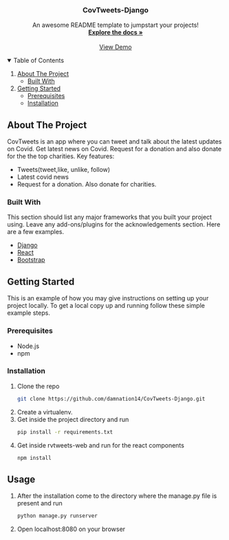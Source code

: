 


<!-- PROJECT LOGO -->
<br />
<p align="center">


  <h3 align="center">CovTweets-Django</h3>

  <p align="center">
    An awesome README template to jumpstart your projects!
    <br />
    <a href="https://github.com/damnation14/CovTweets-Django"><strong>Explore the docs »</strong></a>
    <br />
    <br />
    <a href="https://rvtweets.herokuapp.com/">View Demo</a>
  </p>
</p>



<!-- TABLE OF CONTENTS -->
<details open="open">
  <summary>Table of Contents</summary>
  <ol>
    <li>
      <a href="#about-the-project">About The Project</a>
      <ul>
        <li><a href="#built-with">Built With</a></li>
      </ul>
    </li>
    <li>
      <a href="#getting-started">Getting Started</a>
      <ul>
        <li><a href="#prerequisites">Prerequisites</a></li>
        <li><a href="#installation">Installation</a></li>
      </ul>
    </li>
  </ol>
</details>



<!-- ABOUT THE PROJECT -->
## About The Project

CovTweets is an app where you can tweet and talk about the latest updates on Covid. Get latest news on Covid. Request for a donation and also donate for the the top charities.
Key features:
* Tweets(tweet,like, unlike, follow)
* Latest covid news
* Request for a donation. Also donate for charities.

### Built With

This section should list any major frameworks that you built your project using. Leave any add-ons/plugins for the acknowledgements section. Here are a few examples.
* [Django](https://www.djangoproject.com/)
* [React](https://reactjs.org/)
* [Bootstrap](https://getbootstrap.com/docs/4.0/getting-started/introduction/)



<!-- GETTING STARTED -->
## Getting Started

This is an example of how you may give instructions on setting up your project locally.
To get a local copy up and running follow these simple example steps.


### Prerequisites

* Node.js
* npm
  
### Installation

1. Clone the repo
   ```sh
   git clone https://github.com/damnation14/CovTweets-Django.git
   ```
2. Create a virtualenv.
3. Get inside the project directory and run
   ```sh
   pip install -r requirements.txt
   ```
4. Get inside rvtweets-web and run for the react components
   ```sh
   npm install
   ```



<!-- USAGE EXAMPLES -->
## Usage

1. After the installation come to the directory where the manage.py file is present and run
   ```sh
   python manage.py runserver
   ```
2. Open localhost:8080 on your browser










